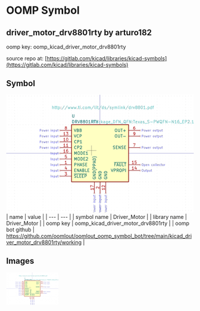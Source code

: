 # OOMP Symbol  
## driver_motor_drv8801rty  by arturo182  
  
oomp key: oomp_kicad_driver_motor_drv8801rty  
  
source repo at: [https://gitlab.com/kicad/libraries/kicad-symbols](https://gitlab.com/kicad/libraries/kicad-symbols)  
## Symbol  
  
[![working.png](working_600.png)](working.png)  
| name | value | 
| --- | --- | 
| symbol name | Driver_Motor | 
| library name | Driver_Motor | 
| oomp key | oomp_kicad_driver_motor_drv8801rty | 
| oomp bot github | https://github.com/oomlout/oomlout_oomp_symbol_bot/tree/main/kicad_driver_motor_drv8801rty/working | 
## Images  
  
[![working.png](working_140.png)](working.png)  

